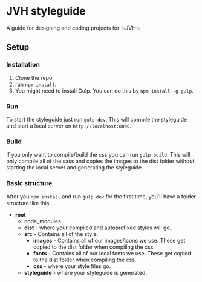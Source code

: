 # JVH styleguide
A guide for designing and coding projects for 💥JVH💥 


## Setup
### Installation
1. Clone the repo.
2. run `npm install`.
3. You might need to install Gulp. You can do this by `npm install -g gulp`.

### Run
To start the styleguide just run `gulp dev`. This will compile the styleguide and start a local server on `http://localhost:8090`.

### Build
If you only want to compile/build the css you can run `gulp build`. This will only compile all of the sass and copies the images to the dist folder without starting the local server and generating the styleguide.

### Basic structure
After you `npm install` and run `gulp dev` for the first time, you'll have a folder structure like this.
- **root**
	- node_modules
	- **dist** - where your compiled and autoprefixed styles will go.
	- **src** - Contains all of the style.
		- **images** - Contains all of our images/icons we use. These get copied to the dist folder when compiling the css.
		- **fonts** - Contains all of our local fonts we use. These get copied to the dist folder when compiling the css.
		- **css** - where your style files go.
	- **styleguide** - where your styleguide is generated.
	
